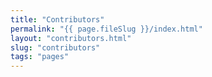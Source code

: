 ```yaml
---
title: "Contributors"
permalink: "{{ page.fileSlug }}/index.html"
layout: "contributors.html"
slug: "contributors"
tags: "pages"
---
```



